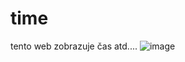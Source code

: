 # time
tento web zobrazuje čas atd....
![image](https://user-images.githubusercontent.com/54680713/116819102-d0a29400-ab6e-11eb-958a-b97db7f394a4.png)
